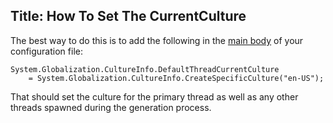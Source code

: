 Title: How To Set The CurrentCulture
---
The best way to do this is to add the following in the [main body](/getting-started/configuration#body) of your configuration file:

```
System.Globalization.CultureInfo.DefaultThreadCurrentCulture
    = System.Globalization.CultureInfo.CreateSpecificCulture("en-US");
```

That should set the culture for the primary thread as well as any other threads spawned during the generation process.
